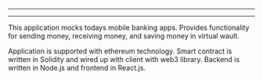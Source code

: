 ************************************************************
************************************************************
This application mocks todays mobile banking apps. Provides functionality for sending money,
receiving money, and saving money in virtual wault.

Application is supported with ethereum technology. Smart contract is written in Solidity
and wired up with client with web3 library. Backend is written in Node.js and frontend in React.js.
